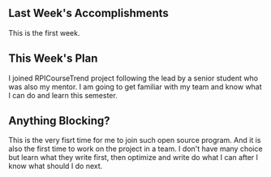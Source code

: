 ## Last Week's Accomplishments

This is the first week.

## This Week's Plan

I joined RPICourseTrend project following the lead by a senior student who was also my mentor. I am going to get familiar with my team and know what I can do and learn this semester.

## Anything Blocking?

This is the very fisrt time for me to join such open source program. And it is also the first time to work on the project in a team. I don't have many choice but learn what they write first, then optimize and write do what I can after I know what should I do next.

